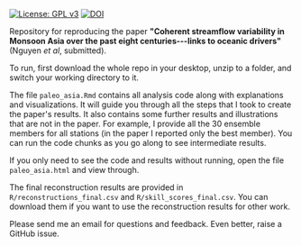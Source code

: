 [![License: GPL v3](https://img.shields.io/badge/License-GPLv3-blue.svg)](https://www.gnu.org/licenses/gpl-3.0)
[![DOI](https://zenodo.org/badge/255220088.svg)](https://zenodo.org/badge/latestdoi/255220088)

Repository for reproducing the paper **"Coherent streamflow variability in Monsoon Asia over the past eight centuries---links to oceanic drivers"** (Nguyen *et al*, submitted).

To run, first download the whole repo in your desktop, unzip to a folder, and switch your working directory to it.

The file `paleo_asia.Rmd` contains all analysis code along with explanations and visualizations. It will guide you through all the steps that I took to create the paper's results. It also contains some further results and illustrations that are not in the paper. For example, I provide all the 30 ensemble members for all stations (in the paper I reported only the best member). You can run the code chunks as you go along to see intermediate results.

If you only need to see the code and results without running, open the file `paleo_asia.html` and view through.

The final reconstruction results are provided in `R/reconstructions_final.csv` and `R/skill_scores_final.csv`. You can download them if you want to use the reconstruction results for other work.

Please send me an email for questions and feedback. Even better, raise a GitHub issue.
